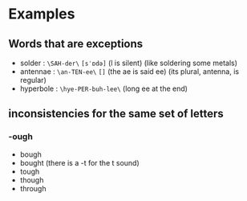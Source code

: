 
# Examples 

## Words that are exceptions
 - solder : `\SAH-der\` `[sˈɒdə]` (l is silent) (like soldering some metals)
 - antennae : `\an-TEN-ee\` `[]` (the ae is said ee) (its plural, antenna, is regular)
 - hyperbole : `\hye-PER-buh-lee\` (long ee at the end)

## inconsistencies for the same set of letters
### -ough
 - bough
 - bought (there is a -t for the t sound)
 - tough
 - though 
 - through